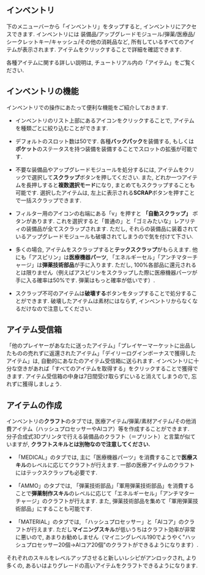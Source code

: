 ## インベントリ
下のメニューバーから「インベントリ」をタップすると, インベントリにアクセスできます. インベントリには 装備品/アップグレードモジュール/弾薬/医療品/シークレットキー/キャッシュ/その他の消耗品など, 所有しているすべてのアイテムが表示されます. アイテムをクリックすることで詳細を確認できます.

各種アイテムに関する詳しい説明は, チュートリアル内の「アイテム」をご覧ください.


## インベントリの機能
インベントリでの操作にあたって便利な機能をご紹介しておきます.

- インベントリのリスト上部にあるアイコンをクリックすることで, アイテムを種類ごとに絞り込むことができます.

- デフォルトのスロット数は50です. 各種**バックパック**を装備する, もしくは**ポケット**のステータスを持つ装備を装備することでスロットの拡張が可能です. 

- 不要な装備品やアップグレードモジュールを処分するには, アイテムをクリックで選択して**スクラップ**ボタンを押してください. また, どれか一つアイテムを長押しすると**複数選択モード**になり, まとめてもスクラップすることも可能です. 選択したアイテムは, 左上に表示される**SCRAP**ボタンを押すことで一括スクラップできます. 

- フィルター用のアイコンの右端にある「v」を押すと **「自動スクラップ」** ボタンがあります. これを選択すると「普通の」と「ゴミみたいな」レアリティの装備品が全てスクラップされます. ただし, それらの装備品に装着されているアップグレードモジュールも破壊されてしまうので気を付けて下さい.

- 多くの場合, アイテムをスクラップすると**テックスクラップ**がもらえます. 他にも「アスピリン」は**医療機器パーツ**, 「エネルギーセル」「アンチマターチャージ」は**弾薬技術部品**が手に入ります. ただし, 100%各部品に還元されるとは限りません（例えばアスピリンをスクラップした際に医療機器パーツが手に入る確率は50%です. 弾薬はもっと確率が低いです）.  

- スクラップ不可のアイテムは**破壊する**ボタンをタップすることで処分することができます. 破壊したアイテムは素材にはならず, インベントリからなくなるだけなので注意してください. 


## アイテム受信箱
「他のプレイヤーがあなたに送ったアイテム」「プレイヤーマーケットに出品したものの売れずに返還されたアイテム」「デイリーログインボーナスで獲得したアイテム」は, 自動的にあなたのアイテム受信箱に送られます. インベントリに十分な空きがあれば「すべてのアイテムを取得する」をクリックすることで獲得できます. アイテム受信箱の中身は7日間受け取らずにいると消えてしまうので, 忘れずに獲得しましょう.


## アイテムの作成
インベントリの**クラフト**のタブでは, 医療アイテム/弾薬/素材アイテム/その他消費アイテム（ハッシュプロセッサーやAIコア）等を作成することができます.  
分子合成式3Dプリンタで行える装備品のクラフト（＝プリント）と言葉が似ていますが, **クラフトスキルとは別物なので注意してください.**

- 「MEDICAL」のタブでは, 主に「医療機器パーツ」を消費することで**医療スキル**のレベルに応じてクラフトが行えます. 一部の医療アイテムのクラフトにはテックスクラップも必要です. 

- 「AMMO」のタブでは, 「弾薬技術部品」「軍用弾薬技術部品」を消費することで**弾薬制作スキル**のレベルに応じて「エネルギーセル」「アンチマターチャージ」のクラフトが行えます. また, 弾薬技術部品を集めて「軍用弾薬技術部品」にすることも可能です. 

- 「MATERIAL」のタブでは, 「ハッシュプロセッサー」と「AIコア」のクラフトが行えます. ただし**マイニングスキル**が低いうちはクラフト効率が非常に悪いので, あまりお勧めしません（マイニングレベル190でようやく"ハッシュプロセッサー20個→AIコア20個"のクラフトができるようになります）. 

それぞれのスキルをレベルアップさせると新しいレシピがアンロックされ, より多くの, あるいはよりグレードの高いアイテムをクラフトできるようになります.
